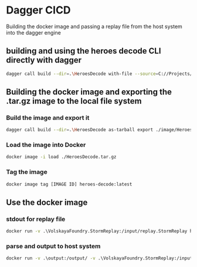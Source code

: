 # Dagger CICD

Building the docker image and passing a replay file from the host system into the dagger engine

## building and using the heroes decode CLI directly with dagger

```sh
dagger call build --dir=.\HeroesDecode with-file --source=C://Projects/HeroesDecode/VolskayaFoundry.StormReplay --path=/input/replay.StormReplay with-exec --args=./HeroesDecode,--replay-file,/input/replay.StormReplay stdout
```

## Building the docker image and exporting the .tar.gz image to the local file system

### Build the image and export it

```sh
dagger call build --dir=.\HeroesDecode as-tarball export ./image/HeroesDecode.tar.gz
```

### Load the image into Docker

```sh
docker image -i load ./HeroesDecode.tar.gz
```

### Tag the image

```sh
docker image tag [IMAGE ID] heroes-decode:latest
```

## Use the docker image

### stdout for replay file

```sh
docker run -v .\VolskayaFoundry.StormReplay:/input/replay.StormReplay heroes-decode:latest --replay-path /input/replay.StormReplay
```

### parse and output to host system

```sh
docker run -v .\output:/output/ -v .\VolskayaFoundry.StormReplay:/input/replay.StormReplay heroes-decode:latest --replay-path /input/replay.StormReplay get-json -o /output
```

